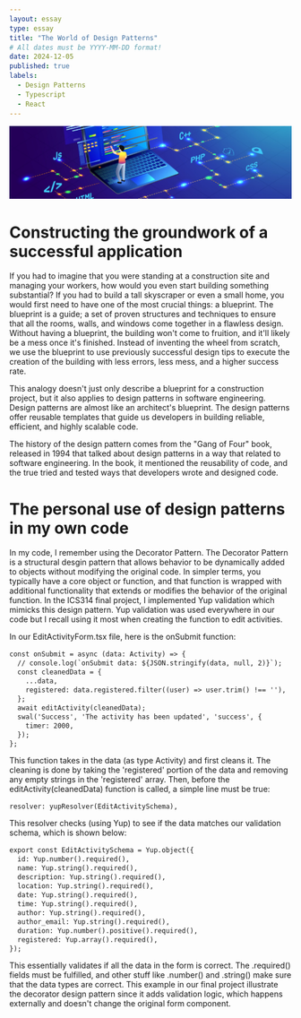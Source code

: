 ```yaml
---
layout: essay
type: essay
title: "The World of Design Patterns"
# All dates must be YYYY-MM-DD format!
date: 2024-12-05
published: true
labels:
  - Design Patterns
  - Typescript
  - React
---
```


<img class="img-fluid" src="../img/interests/interests-header.png">

# Constructing the groundwork of a successful application

If you had to imagine that you were standing at a construction site and managing your workers, how would you even start building something substantial? If you had to build a tall skyscraper or even a small home, you would first need to have one of the most crucial things: a blueprint. The blueprint is a guide; a set of proven structures and techniques to ensure that all the rooms, walls, and windows come together in a flawless design. Without having a blueprint, the building won't come to fruition, and it'll likely be a mess once it's finished. Instead of inventing the wheel from scratch, we use the blueprint to use previously successful design tips to execute the creation of the building with less errors, less mess, and a higher success rate.

This analogy doesn't just only describe a blueprint for a construction project, but it also applies to design patterns in software engineering. Design patterns are almost like an architect's blueprint. The design patterns offer reusable templates that guide us developers in building reliable, efficient, and highly scalable code.

The history of the design pattern comes from the "Gang of Four" book, released in 1994 that talked about design patterns in a way that related to software engineering. In the book, it mentioned the reusability of code, and the true tried and tested ways that developers wrote and designed code. 

# The personal use of design patterns in my own code

In my code, I remember using the Decorator Pattern. The Decorator Pattern is a structural desgin pattern that allows behavior to be dynamically added to objects without modifying the original code. In simpler terms, you typically have a core object or function, and that function is wrapped with additional functionality that extends or modifies the behavior of the original function. In the ICS314 final project, I implemented Yup validation which mimicks this design pattern. Yup validation was used everywhere in our code but I recall using it most when creating the function to edit activities.

In our EditActivityForm.tsx file, here is the onSubmit function:

```
const onSubmit = async (data: Activity) => {
  // console.log(`onSubmit data: ${JSON.stringify(data, null, 2)}`);
  const cleanedData = {
    ...data,
    registered: data.registered.filter((user) => user.trim() !== ''),
  };
  await editActivity(cleanedData);
  swal('Success', 'The activity has been updated', 'success', {
    timer: 2000,
  });
};
```

This function takes in the data (as type Activity) and first cleans it. The cleaning is done by taking the 'registered' portion of the data and removing any empty strings in the 'registered' array. Then, before the editActivity(cleanedData) function is called, a simple line must be true:

```
resolver: yupResolver(EditActivitySchema),
```

This resolver checks (using Yup) to see if the data matches our validation schema, which is shown below:

```
export const EditActivitySchema = Yup.object({
  id: Yup.number().required(),
  name: Yup.string().required(),
  description: Yup.string().required(),
  location: Yup.string().required(),
  date: Yup.string().required(),
  time: Yup.string().required(),
  author: Yup.string().required(),
  author_email: Yup.string().required(),
  duration: Yup.number().positive().required(),
  registered: Yup.array().required(),
});
```

This essentially validates if all the data in the form is correct. The .required() fields must be fulfilled, and other stuff like .number() and .string() make sure that the data types are correct. This example in our final project illustrate the decorator design pattern since it adds validation logic, which happens externally and doesn't change the original form component.